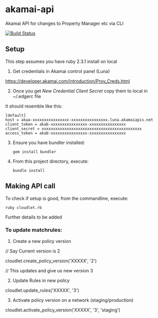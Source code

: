 # akamai-api

Akamai API for changes to Property Manager etc via CLI

[![Build Status](https://travis-ci.org/gouravtiwari/akamai-cloudlet-updater.svg?branch=master)](https://travis-ci.org/gouravtiwari/akamai-cloudlet-updater)

## Setup

This step assumes you have ruby 2.3.1 install on local
1. Get credentials in Akamai control panel (Luna)

https://developer.akamai.com/introduction/Prov_Creds.html

2. Once you get *New Credential Client Secret* copy them to local in ~/.edgerc file

It should resemble like this:

	[default]
	host = akaa-xxxxxxxxxxxxxxxx-xxxxxxxxxxxxxxxx.luna.akamaiapis.net
	client_token = akab-xxxxxxxxxxxxxxxx-xxxxxxxxxxxxxxxx
	client_secret = xxxxxxxxxxxxxxxxxxxxxxxxxxxxxxxxxxxxxxxxxxxx
	access_token = akab-xxxxxxxxxxxxxxxx-xxxxxxxxxxxxxxxx


3. Ensure you have bundler installed:

	```
	gem install bundler
	```

4. 	From this project directory, execute:

	```
	bundle install
	```

## Making API call

To check if setup is good, from the commandline, execute:

	ruby cloudlet.rb

Further details to be added

### To update matchrules:

1. Create a new policy version

  // Say Current version is 2

  cloudlet.create_policy_version('XXXXX', '2')

  // This updates and give us new version 3

2. Update Rules in new policy

  cloudlet.update_rules('XXXXX', '3')

3. Activate policy version on a network (staging/production)

  cloudlet.activate_policy_version('XXXXX', '3', 'staging')
